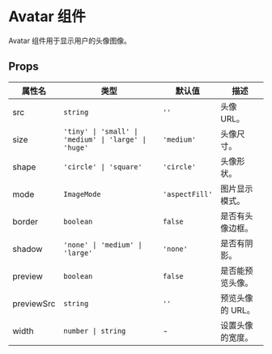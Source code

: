 # Avatar 组件

Avatar 组件用于显示用户的头像图像。

## Props

| 属性名       | 类型                                       | 默认值        | 描述                                        |
|--------------|--------------------------------------------|---------------|---------------------------------------------|
| src          | `string`                                   | `''`          | 头像 URL。                                  |
| size         | `'tiny' \| 'small' \| 'medium' \| 'large' \| 'huge'` | `'medium'`    | 头像尺寸。                                  |
| shape        | `'circle' \| 'square'`                     | `'circle'`    | 头像形状。                                  |
| mode         | `ImageMode`                                | `'aspectFill'`| 图片显示模式。                              |
| border       | `boolean`                                  | `false`       | 是否有头像边框。                            |
| shadow       | `'none' \| 'medium' \| 'large'`            | `'none'`      | 是否有阴影。                                |
| preview      | `boolean`                                  | `false`       | 是否能预览头像。                            |
| previewSrc   | `string`                                   | `''`          | 预览头像的 URL。                           |
| width        | `number \| string`                         | -             | 设置头像的宽度。                            |
